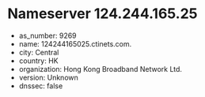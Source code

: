 # Nameserver 124.244.165.25

* as_number: 9269
* name: 124244165025.ctinets.com.
* city: Central
* country: HK
* organization: Hong Kong Broadband Network Ltd.
* version: Unknown
* dnssec: false

